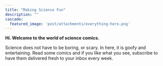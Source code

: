 ```yaml
---
title: "Making Science Fun"
description: ""
cascade:
  featured_image: 'post/attachments/everything-hero.png'
---
```


**Hi. Welcome to the world of science comics.**

Science does not have to be boring, or scary. In here, it is goofy and entertaining. Read some comics and if you like what you see, subscribe to have them delivered fresh to your inbox every week.